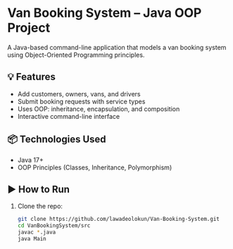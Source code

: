 # Van Booking System – Java OOP Project

A Java-based command-line application that models a van booking system using Object-Oriented Programming principles.

## 💡 Features

- Add customers, owners, vans, and drivers
- Submit booking requests with service types
- Uses OOP: inheritance, encapsulation, and composition
- Interactive command-line interface

## 📦 Technologies Used

- Java 17+
- OOP Principles (Classes, Inheritance, Polymorphism)

## ▶️ How to Run

1. Clone the repo:
   ```bash
   git clone https://github.com/lawadeolokun/Van-Booking-System.git
   cd VanBookingSystem/src
   javac *.java
   java Main
